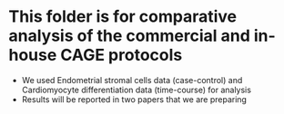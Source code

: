 # This folder is for comparative analysis of the commercial and in-house CAGE protocols
* We used Endometrial stromal cells data (case-control) and Cardiomyocyte differentiation data (time-course) for analysis
* Results will be reported in two papers that we are preparing 
